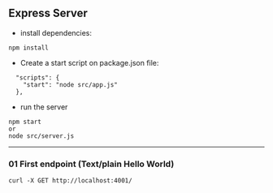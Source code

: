 ## Express Server  

* install dependencies:
```
npm install
```

* Create a start script on package.json file:
```
  "scripts": {
    "start": "node src/app.js"
  },
```

* run the server
```
npm start
or
node src/server.js
```

---
### 01 First endpoint (Text/plain Hello World)
```
curl -X GET http://localhost:4001/
```

